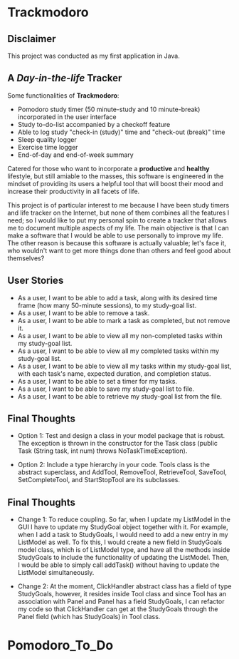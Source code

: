 # Trackmodoro

## Disclaimer
This project was conducted as my first application in Java. 

## A *Day-in-the-life* Tracker

Some functionalities of **Trackmodoro**:
- Pomodoro study timer (50 minute-study and 10 minute-break) incorporated in the user interface
- Study to-do-list accompanied by a checkoff feature
- Able to log study "check-in (study)" time and "check-out (break)" time
- Sleep quality logger
- Exercise time logger
- End-of-day and end-of-week summary

Catered for those who want to incorporate a **productive** and **healthy** lifestyle, but still amiable to the masses, 
this software is engineered in the mindset of providing its users a helpful tool that will boost their mood and increase 
their productivity in all facets of life.

This project is of particular interest to me because I have been study timers and life tracker on the Internet, but 
none of them combines all the features I need; so I would like to put my personal spin to create a tracker that allows 
me to document multiple aspects of my life. The main objective is that I can make a software that I would be able to 
use personally to improve my life. The other reason is because this software is actually valuable; let's face it, who 
wouldn't want to get more things done than others and feel good about themselves? 

## User Stories 

- As a user, I want to be able to add a task, along with its desired time frame (how many 50-minute sessions), to my 
study-goal list. 
- As a user, I want to be able to remove a task.
- As a user, I want to be able to mark a task as completed, but not remove it.
- As a user, I want to be able to view all my non-completed tasks within my study-goal list.
- As a user, I want to be able to view all my completed tasks within my study-goal list.
- As a user, I want to be able to view all my tasks within my study-goal list, with each task's name, expected duration, 
and completion status. 
- As a user, I want to be able to set a timer for my tasks. 
- As a user, I want to be able to save my study-goal list to file.
- As a user, I want to be able to retrieve my study-goal list from the file. 

## Final Thoughts

- Option 1: Test and design a class in your model package that is robust. The exception is thrown in the constructor 
for the Task class (public Task (String task, int num) throws NoTaskTimeException).  

- Option 2: Include a type hierarchy in your code. Tools class is the abstract superclass, and AddTool, RemoveTool, 
RetrieveTool, SaveTool, SetCompleteTool, and StartStopTool are its subclasses. 

## Final Thoughts

- Change 1: To reduce coupling. So far, when I update my ListModel in the GUI I have to update my StudyGoal object 
together with it. For example, when I add a task to StudyGoals, I would need to add a new entry in my ListModel as well.
To fix this, I would create a new field in StudyGoals model class, which is of ListModel type, and have all the methods
inside StudyGoals to include the functionality of updating the ListModel. Then, I would be able to simply call addTask()
without having to update the ListModel simultaneously. 

- Change 2: At the moment, ClickHandler abstract class has a field of type StudyGoals, however, it resides inside 
Tool class and since Tool has an association with Panel and Panel has a field StudyGoals, I can refactor my code so that 
ClickHandler can get at the StudyGoals through the Panel field (which has StudyGoals) in Tool class. 
# Pomodoro_To_Do
